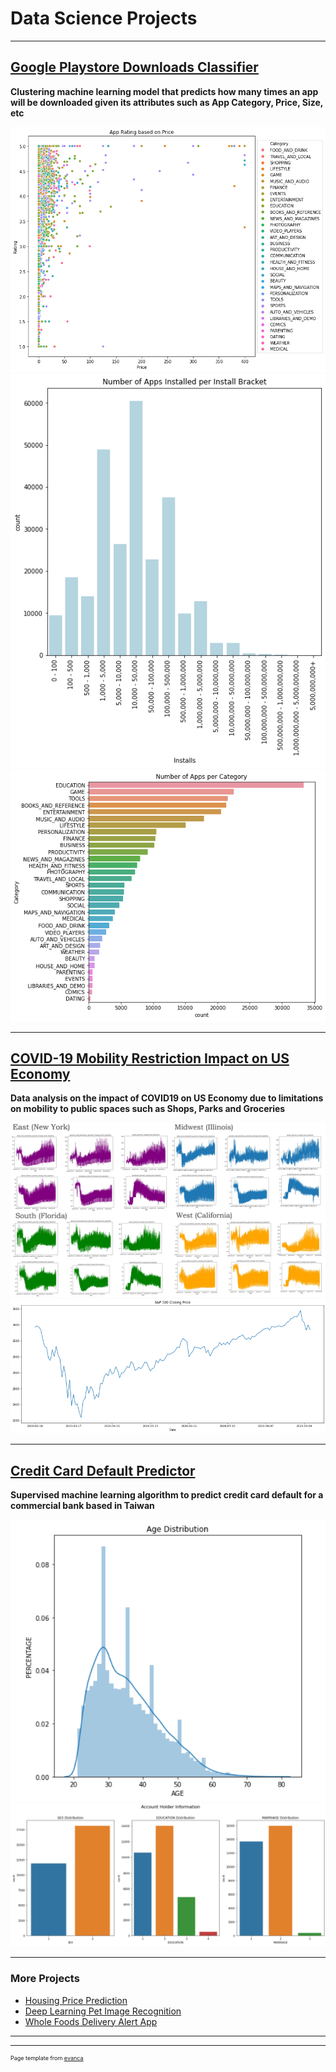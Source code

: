 # Data Science Projects 

---

## [Google Playstore Downloads Classifier](https://github.com/kevin7303/Google-Playstore-Classification-Model)
**Clustering machine learning model that predicts how many times an app will be downloaded given its attributes such as App Category, Price, Size, etc**

<img src="images/App Ratings based on Price and Category.png?raw=true"/>
<img src="images/Apps per bracket.png?raw=true"/>
<img src="images/Apps per category.png?raw=true"/>


---
## [COVID-19 Mobility Restriction Impact on US Economy](https://github.com/kevin7303/COVID-Mobility-and-US-economy)
**Data analysis on the impact of COVID19 on US Economy due to limitations on mobility to public spaces such as Shops, Parks and Groceries**

<img src="images/USA.jfif?raw=true"/>
<img src="images/sp500.png?raw=true"/>


---
## [Credit Card Default Predictor](https://github.com/kevin7303/Credit-Card-Default-Predictor)
**Supervised machine learning algorithm to predict credit card default for a commercial bank based in Taiwan**

<img src="images/Age.PNG?raw=true"/>
<img src="images/attributes.png?raw=true"/>

---

### More Projects

- [Housing Price Prediction](https://github.com/kevin7303/Housing-Price-Prediction-Model)
- [Deep Learning Pet Image Recognition](https://github.com/kevin7303/Deep-Learning---Dogs_Cats)
- [Whole Foods Delivery Alert App](https://github.com/kevin7303/Whole-foods-Delivery-Slot-Alert)

---




---
<p style="font-size:9px">Page template from <a href="https://github.com/evanca/quick-portfolio">evanca</a></p>
<!-- Remove above link if you don't want to attibute -->
